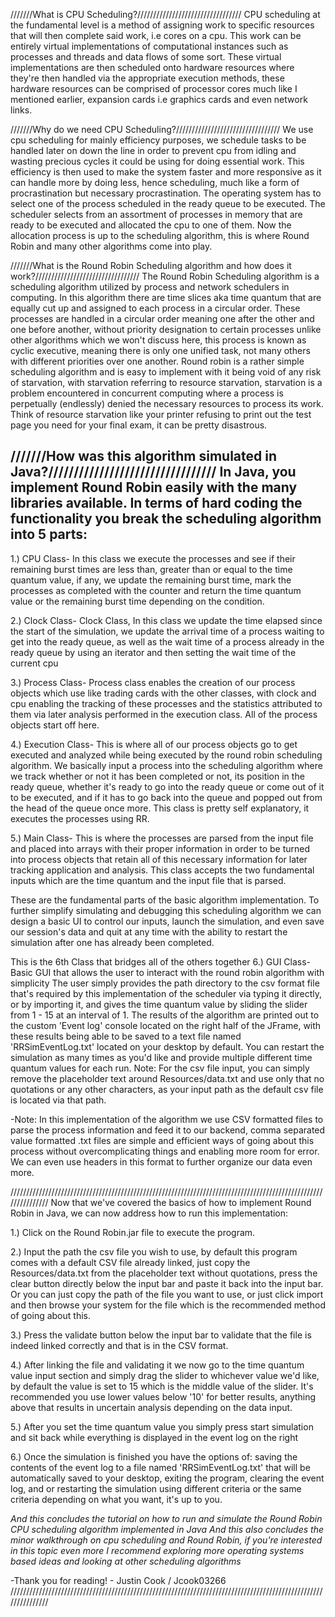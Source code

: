 ///////What is CPU Scheduling?/////////////////////////////////
CPU scheduling at the fundamental level is a method of assigning work 
to specific resources that will then complete said work, i.e cores on a cpu.
This work can be entirely virtual implementations of computational instances 
such as processes and threads and data flows of some sort. These virtual 
implementations are then scheduled onto hardware resources where they're then 
handled via the appropriate execution methods, these hardware resources can 
be comprised of processor cores much like I mentioned earlier, expansion cards i.e
graphics cards and even network links.

///////Why do we need CPU Scheduling?/////////////////////////////////
We use cpu scheduling for mainly efficiency purposes, we schedule tasks to 
be handled later on down the line in order to prevent cpu from idling and wasting 
precious cycles it could be using for doing essential work. This efficiency is then
used to make the system faster and more responsive as it can handle more by doing less,
hence scheduling, much like a form of procrastination but necessary procrastination.
The operating system has to select one of the process scheduled in the ready queue to be
executed. The scheduler selects from an assortment of processes in memory that are ready to be 
executed and allocated the cpu to one of them. Now the allocation process is up to the 
scheduling algorithm, this is where Round Robin and many other algorithms come into play.

///////What is the Round Robin Scheduling algorithm and how does it work?/////////////////////////////////
The Round Robin Scheduling algorithm is a scheduling algorithm utilized by process and 
network schedulers in computing. In this algorithm there are time slices aka time quantum that
are equally cut up and assigned to each process in a circular order. These processes are handled in a circular
order meaning one after the other and one before another, without priority designation to certain processes
unlike other algorithms which we won't discuss here, this process is known as cyclic executive, meaning there is
only one unified task, not many others with different priorities over one another. Round robin is a rather 
simple scheduling algorithm and is easy to implement with it being void of any risk of starvation, with 
starvation referring to resource starvation, starvation is a problem encountered in concurrent computing where 
a process is perpetually (endlessly) denied the necessary resources to process its work. Think of resource 
starvation like your printer refusing to print out the test page you need for your final exam, it can be 
pretty disastrous.

///////How was this algorithm simulated in Java?/////////////////////////////////
In Java, you implement Round Robin easily with the many libraries available. In terms
of hard coding the functionality you break the scheduling algorithm into 5 parts:
--------------------------------------------------------------------------------------
<Look at source code for the appropriate methods and variables and java libraries used in each class>

1.) CPU Class-
In this class we execute the processes and see if their remaining burst times are less than, greater than or 
equal to the time quantum value, if any, we update the remaining burst time, mark the processes as completed with the counter
and return the time quantum value or the remaining burst time depending on the condition.

2.) Clock Class-
Clock Class, In this class we update the time elapsed since the start of the simulation, we update the arrival time of 
a process waiting to get into the ready queue, as well as the wait time of a process already in the ready queue by using an iterator
and then setting the wait time of the current cpu

3.) Process Class-
Process class enables the creation of our process objects which use like trading cards with the other
classes, with clock and cpu enabling the tracking of these processes and the statistics attributed to them 
via later analysis performed in the execution class. All of the process objects start off here.

4.) Execution Class-
This is where all of our process objects go to get executed and analyzed while being executed
by the round robin scheduling algorithm. We basically input a process into the scheduling algorithm where we track
whether or not it has been completed or not, its position in the ready queue, whether it's ready to go into the ready
queue or come out of it to be executed, and if it has to go back into the queue and popped out from the head of the queue once more. This class is pretty 
self explanatory, it executes the processes using RR.

5.) Main Class-
This is where the processes are parsed from the input file and placed into arrays with their
proper information in order to be turned into process objects that retain all of this necessary information for later
tracking application and analysis. This class accepts the two fundamental inputs which are the time quantum and the input file that is parsed.

These are the fundamental parts of the basic algorithm implementation.
To further simplify simulating and debugging this scheduling algorithm we can design a basic UI to control our inputs, launch the simulation, and even save our session's data and quit at any time with the ability to restart the simulation after one has already been completed.


This is the 6th Class that bridges all of the others together
6.) GUI Class-
Basic GUI that allows the user to interact with the round robin algorithm with simplicity
The user simply provides the path directory to the csv format file that's required by this implementation of 
the scheduler via typing it directly, or by importing it, and gives the time quantum value by sliding the slider from 1 - 15 at an interval of 1. The results
of the algorithm are printed out to the custom 'Event log' console located on the right half of the JFrame, with these
results being able to be saved to a text file named 'RRSimEventLog.txt' located on your desktop by default. You can
restart the simulation as many times as you'd like and provide multiple different time quantum values for each run.
Note: For the csv file input, you can simply remove the placeholder text around Resources/data.txt and use only that
no quotations or any other characters, as your input path as the default csv file is located via that path. 

<Look at source code for the appropriate methods and variables and java libraries used in each class>
 
-Note: In this implementation of the algorithm we use CSV formatted files to parse the process information and feed it to our
backend, comma separated value formatted .txt files are simple and efficient ways of going about this process without 
overcomplicating things and enabling more room for error. We can even use headers in this format to further organize our data even more.

///////////////////////////////////////////////////////////////////////////////////////////////////////////////
Now that we've covered the basics of how to implement Round Robin in Java, we can now address how to run this implementation:

1.) Click on the Round Robin.jar file to execute the program.

2.) Input the path the csv file you wish to use, by default this program comes with a default CSV file already linked,
just copy the Resources/data.txt from the placeholder text without quotations, press the clear button directly below the input bar and paste it back into
the input bar. Or you can just copy the path of the file you want to use, or just click import and then browse your system for the file
which is the recommended method of going about this.

3.) Press the validate button below the input bar to validate that the file is indeed linked correctly and that is in the CSV format.

4.) After linking the file and validating it we now go to the time quantum value input section and simply drag the slider to whichever value
we'd like, by default the value is set to 15 which is the middle value of the slider. It's recommended you use lower values below '10' for 
better results, anything above that results in uncertain analysis depending on the data input.

5.) After you set the time quantum value you simply press start simulation and sit back while everything is displayed in the event log on the right

6.) Once the simulation is finished you have the options of: saving the contents of the event log to a file named 'RRSimEventLog.txt' that will
be automatically saved to your desktop, exiting the program, clearing the event log, and or restarting the simulation using different criteria or the same
criteria depending on what you want, it's up to you.

*And this concludes the tutorial on how to run and simulate the Round Robin CPU scheduling algorithm implemented in Java* 
*And this also concludes the minor walkthrough on cpu scheduling and Round Robin, if you're interested in this topic even more
I recommend exploring more operating systems based ideas and looking at other scheduling algorithms*

-Thank you for reading! - Justin Cook / Jcook03266
///////////////////////////////////////////////////////////////////////////////////////////////////////////////




  
 
 
 
 
 
 
 
 
 
 
 
